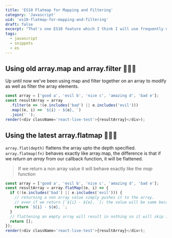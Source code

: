 ```yaml
---
title: 'ES10 Flatmap for Mapping and Filtering'
category: 'Javascript'
uid: 'es10-flatmap-for-mapping-and-filtering'
draft: false
excerpt: "That's one ES10 feature which I think I will use frequently moving on."
tags:
  - javascript
  - snippets
  - es
---
```


## Using old array.map and array.filter 👨🏻‍🦳

Up until now we've been using map and filter together on an
array to modify as well as filter the array elements.

```js
const array = ['good a', 'evil b', 'nice c', 'amazing d', 'bad e'];
const resultArray = array
  .filter(e => !(e.includes('bad') || e.includes('evil')))
  .map((e, i) => `${i} - ${e}, `)
  .join(' ');
render(<div className='react-live-test'>{resultArray}</div>);
```

## Using the latest array.flatmap 💁🏻‍♂️

`array.flat(depth)` flattens the array upto the depth specified.
`array.flatmap(fn)` behaves exactly like array.map, the difference is that if we _return an array_ from
our callback function, it will be flattened.

> If we return a non array value it will behave exactly like the _map_ function

```js
const array = ['good a', 'evil b', 'nice c', 'amazing d', 'bad e'];
const resultArray = array.flatMap((e, i) => {
  if (!(e.includes('bad') || e.includes('evil'))) {
    // returning a non array value simply pushes it to the array.
    // even if we return [`${i} - ${e}, `]; the value will be same because it will be flattened first
    return `${i} - ${e}, `;
  }
  // flattening an empty array will result in nothing so it will skip it
  return [];
});
render(<div className='react-live-test'>{resultArray}</div>);
```
